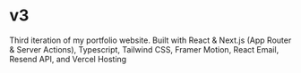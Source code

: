 # v3
Third iteration of my portfolio website. Built with React &amp; Next.js (App Router &amp; Server Actions), Typescript, Tailwind CSS, Framer Motion, React Email, Resend API, and Vercel Hosting
